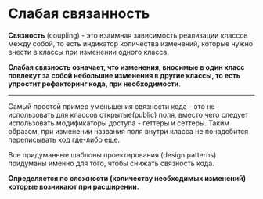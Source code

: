 # Слабая связанность

**Связность** (coupling) - это взаимная зависимость реализации классов между собой, то есть индикатор количества изменений, которые нужно внести в классы при изменении одного класса. 

**Слабая связность означает, что изменения, вносимые в один класс повлекут за собой небольшие изменения в другие классы, то есть упростит рефакторинг кода, при необходимости**. 
***

 Самый простой пример уменьшения связности кода - это не использовать для классов открытые(public) поля, вместо чего следует использовать модификаторы доступа - геттеры и сеттеры. Таким образом, при изменении названия поля внутри класса не понадобится переписывать код где-либо еще.

Все придуманные шаблоны проектирования (design patterns) придуманы именно для того, чтобы снижать связность кода.

**Определяется по сложности (количеству необходимых изменений) которые возникают
при расширении.**
